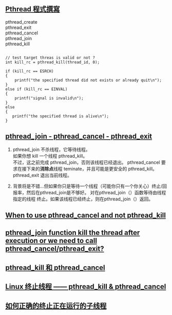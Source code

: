 ## [Pthread 程式撰寫](http://blog.xuite.net/nikoung/wretch/154071878-Pthread+%E7%A8%8B%E5%BC%8F%E6%92%B0%E5%AF%AB)

pthread_create  
pthread_exit  
pthread_cancel  
pthread_join  
pthread_kill  

```

// test target threas is valid or not ?
int kill_rc = pthread_kill(thread_id, 0);

if (kill_rc == ESRCH)
{
    printf("the specified thread did not exists or already quit\n"); 
}
else if (kill_rc == EINVAL)
{
    printf("signal is invalid\n"); 
}
else
{
   printf("the specified thread is alive\n");
}
```

## [pthread_join - pthread_cancel - pthread_exit](http://codego.net/10061499/)
1. pthread_join 不杀线程，它等待线程。  
	如果你想 kill 一个线程 pthread_kill。  
	不过，这之前完成 pthread_join，否则该线程已经退出。   pthread_cancel 要求在接下来的**消除点**线程 teminate，并且可能是更安全的 pthread_kill。  
	pthread_exit 退出当前线程。  

2. 背景将是不错...但如果你只是等待一个线程（可能你只有一个你关心）终止/回报率，然后在pthread_join是不够好。 对在pthread_join（）函数等待由线程指定的线程 终止。如果该线程已经终止，则在pthread_join（）返回。

## [When to use pthread_cancel and not pthread_kill](http://stackoverflow.com/questions/3438536/when-to-use-pthread-cancel-and-not-pthread-kill)

## [pthread_join function kill the thread after execution or we need to call pthread_cancel/pthread_exit?](http://stackoverflow.com/questions/12280216/pthread-join-function-kill-the-thread-after-execution-or-we-need-to-call-pthread)

## [pthread_kill 和 pthread_cancel](http://blog.csdn.net/kaiwii/article/details/7719011)

## [Linux 终止线程 —— pthread_kill & pthread_cancel](http://www.cnblogs.com/biyeymyhjob/archive/2012/10/11/2720377.html)

## [如何正确的终止正在运行的子线程](http://www.cnblogs.com/Creator/archive/2012/03/21/2408413.html)
